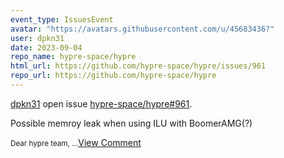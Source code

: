 ```yaml
---
event_type: IssuesEvent
avatar: "https://avatars.githubusercontent.com/u/45683436?"
user: dpkn31
date: 2023-09-04
repo_name: hypre-space/hypre
html_url: https://github.com/hypre-space/hypre/issues/961
repo_url: https://github.com/hypre-space/hypre
---
```


<a href='https://github.com/dpkn31' target='_blank'>dpkn31</a> open issue <a href='https://github.com/hypre-space/hypre/issues/961' target='_blank'>hypre-space/hypre#961</a>.

<p>Possible memroy leak when using ILU with BoomerAMG(?)</p><small>Dear hypre team, ...</small><a href='https://github.com/hypre-space/hypre/issues/961' target='_blank'>View Comment</a>